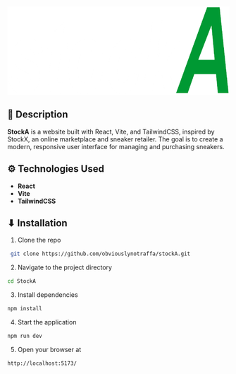 <p align="center">
    <img src="src/assets/icons/branding/white-logo-company.png" style="width:auto;height:200px">
</p>

## 📄 Description
**StockA** is a website built with React, Vite, and TailwindCSS, inspired by StockX, an online marketplace and sneaker retailer. The goal is to create a modern, responsive user interface for managing and purchasing sneakers.

## ⚙ Technologies Used
- **React**
- **Vite**
- **TailwindCSS**

## ⬇ Installation
1. Clone the repo
```bash
 git clone https://github.com/obviouslynotraffa/stockA.git
```
2. Navigate to the project directory
```bash
cd StockA
```
3. Install dependencies
```bash
npm install
```
4. Start the application
```bash
npm run dev
```
5. Open your browser at
```bash
http://localhost:5173/
```
